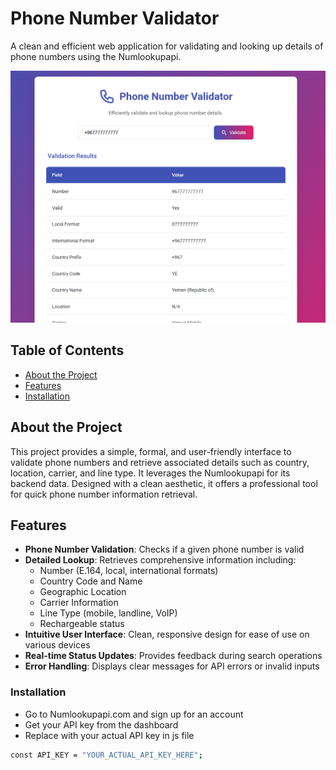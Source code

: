 # Phone Number Validator

A clean and efficient web application for validating and looking up details of phone numbers using the Numlookupapi.

![Phone Number Validator Screenshot](Screenshot.png) 

## Table of Contents
- [About the Project](#about-the-project)
- [Features](#features)
- [Installation](#installation)


## About the Project
This project provides a simple, formal, and user-friendly interface to validate phone numbers and retrieve associated details such as country, location, carrier, and line type. It leverages the Numlookupapi for its backend data. Designed with a clean aesthetic, it offers a professional tool for quick phone number information retrieval.

## Features
- **Phone Number Validation**: Checks if a given phone number is valid
- **Detailed Lookup**: Retrieves comprehensive information including:
  - Number (E.164, local, international formats)
  - Country Code and Name
  - Geographic Location
  - Carrier Information
  - Line Type (mobile, landline, VoIP)
  - Rechargeable status
- **Intuitive User Interface**: Clean, responsive design for ease of use on various devices
- **Real-time Status Updates**: Provides feedback during search operations
- **Error Handling**: Displays clear messages for API errors or invalid inputs

### Installation
- Go to Numlookupapi.com and sign up for an account
- Get your API key from the dashboard
- Replace with your actual API key in js file
```bash
const API_KEY = "YOUR_ACTUAL_API_KEY_HERE";
